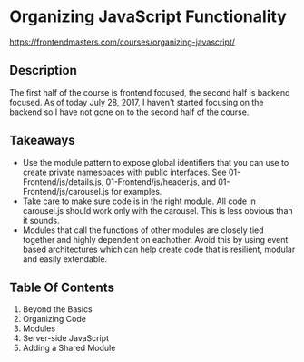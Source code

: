 # Organizing JavaScript Functionality
https://frontendmasters.com/courses/organizing-javascript/

## Description
The first half of the course is frontend focused, the second half is backend focused. As of today July 28, 2017, I haven't started focusing on the backend so I have not gone on to the second half of the course.

## Takeaways
* Use the module pattern to expose global identifiers that you can use to create private namespaces with public interfaces. See 01-Frontend/js/details.js, 01-Frontend/js/header.js, and 01-Frontend/js/carousel.js for examples.
* Take care to make sure code is in the right module. All code in carousel.js should work only with the carousel. This is less obvious than it sounds.
* Modules that call the functions of other modules are closely tied together and highly dependent on eachother. Avoid this by using event based architectures which can help create code that is resilient, modular and easily extendable.

## Table Of Contents

1. Beyond the Basics
2. Organizing Code
3. Modules
4. Server-side JavaScript
5. Adding a Shared Module
